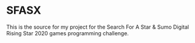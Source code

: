 # SFASX
This is the source for my project for the Search For A Star & Sumo Digital Rising Star 2020 games programming challenge.
